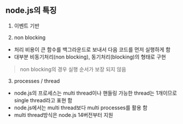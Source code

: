 ## node.js의 특징

1. 이벤트 기반

2. non blocking
- 처리 비용이 큰 함수를 백그라운드로 보내서 다음 코드를 먼저 실행하게 함  
- 대부분 비동기처리(non blocking), 동기처리(blocking)의 형태로 구현
> non blocking의 경우 실행 순서가 보장 되지 않음

3. processes / thread
- node.js의 프로세스는 multi thread이나 핸들링 가능한 thread는 1개이므로 single thread라고 표현 함
- node.js에서는 multi thread보다 multi processes를 활용 함
- multi thread방식은 node.js 14버전부터 지원